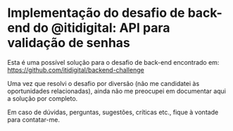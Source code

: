 # Implementação do desafio de back-end do @itidigital: API para validação de senhas

Esta é uma possível solução para o desafio de back-end encontrado em: https://github.com/itidigital/backend-challenge

Uma vez que resolvi o desafio por diversão (não me candidatei às oportunidades relacionadas), ainda não me preocupei em documentar aqui a solução por completo.

Em caso de dúvidas, perguntas, sugestões, críticas etc., fique à vontade para contatar-me.
